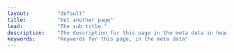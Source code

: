 ```yaml
---
layout:         "default"
title:          "Yet another page"
lead:           "The sub title."
description:    "The description for this page in the meta data in header."
keywords:       "Keywords for this page, in the meta data"
---
```

